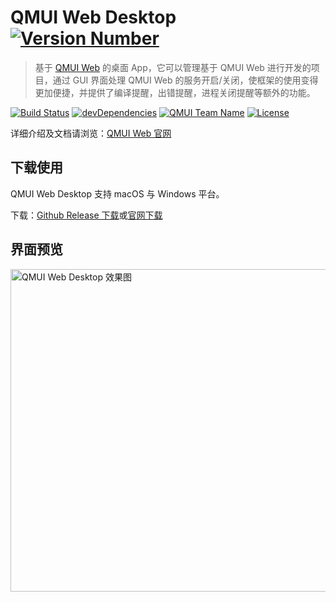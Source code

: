 # QMUI Web Desktop [![Version Number](https://img.shields.io/github/release/QMUI/qmui_web_desktop.svg?style=flat)](https://github.com/QMUI/qmui_web_desktop/ "Version Number")
> 基于 [QMUI Web](https://github.com/QMUI/qmui_web) 的桌面 App，它可以管理基于 QMUI Web 进行开发的项目，通过 GUI 界面处理 QMUI Web 的服务开启/关闭，使框架的使用变得更加便捷，并提供了编译提醒，出错提醒，进程关闭提醒等额外的功能。

[![Build Status](https://travis-ci.org/Tencent/QMUI_Web_Desktop.svg)](https://travis-ci.org/Tencent/QMUI_Web_Desktop "Build Status")
[![devDependencies](https://img.shields.io/david/dev/QMUI/QMUI_Web_Desktop.svg?style=flat)](https://ci.appveyor.com/project/QMUI/QMUI_Web_Desktop "devDependencies")
[![QMUI Team Name](https://img.shields.io/badge/Team-QMUI-brightgreen.svg?style=flat)](https://github.com/QMUI "QMUI Team")
[![License](https://img.shields.io/badge/license-MIT-blue.svg?style=flat)](http://opensource.org/licenses/MIT "Feel free to contribute.")

详细介绍及文档请浏览：[QMUI Web 官网](http://qmuiteam.com/web)

## 下载使用
QMUI Web Desktop 支持 macOS 与 Windows 平台。

下载：[Github Release 下载](https://github.com/QMUI/qmui_web_desktop/releases)或[官网下载](http://qmuiteam.com/web/index.html#downloadDirect)

## 界面预览
<img src="https://raw.githubusercontent.com/QMUI/qmuidemo_web/master/public/style/images/independent/App.gif" width="516" alt="QMUI Web Desktop 效果图" />
